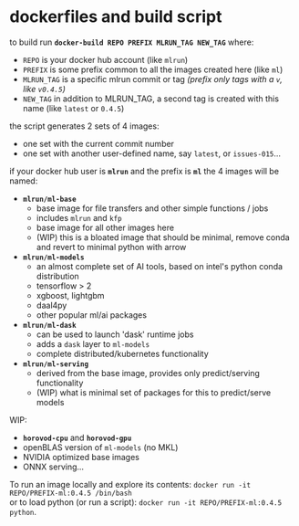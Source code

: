 # dockerfiles and build script


to build run **`docker-build REPO PREFIX MLRUN_TAG NEW_TAG`** where:
* `REPO` is your docker hub account (like `mlrun`)
* `PREFIX` is some prefix common to all the images created here (like `ml`)
* `MLRUN_TAG` is a specific mlrun commit or tag _(prefix only tags with a `v`, like `v0.4.5`)_
* `NEW_TAG` in addition to MLRUN_TAG, a second tag is created with this name (like `latest` or `0.4.5`)

the script generates 2 sets of 4 images:
* one set with the current commit number
* one set with another user-defined name, say `latest`, or `issues-015`...

if your docker hub user is **`mlrun`** and the prefix is **`ml`** the 4 images will
be named:
  * **`mlrun/ml-base`**
    - base image for file transfers and other simple functions / jobs
    - includes `mlrun` and `kfp`
    - base image for all other images here
    - (WIP) this is a bloated image that should be minimal, remove conda and revert to minimal python with arrow
  * **`mlrun/ml-models`**
    - an almost complete set of AI tools, based on intel's python conda distribution
    - tensorflow > 2
    - xgboost, lightgbm
    - daal4py
    - other popular ml/ai packages
  * **`mlrun/ml-dask`**
    - can be used to launch 'dask' runtime jobs
    - adds a `dask` layer to `ml-models` 
    - complete distributed/kubernetes functionality
  * **`mlrun/ml-serving`**
    - derived from the base image, provides only predict/serving functionality
    - (WIP) what is minimal set of packages for this to predict/serve models

WIP:
* **`horovod-cpu`** and **`horovod-gpu`**
* openBLAS version of `ml-models` (no MKL)
* NVIDIA optimized base images
* ONNX serving...


To run an image locally and explore its contents:  `docker run -it REPO/PREFIX-ml:0.4.5 /bin/bash`<br>
or to load python (or run a script): `docker run -it REPO/PREFIX-ml:0.4.5 python`.  
